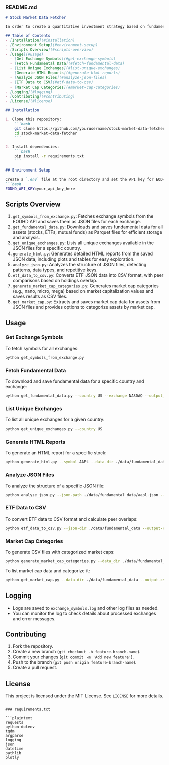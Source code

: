 ### README.md

```markdown
# Stock Market Data Fetcher

In order to create a quantitative investment strategy based on fundamental data, you need to have a robust local repository of data. This program downloads all stock, ETF, and mutual fund data from the [EODHD API](https://eodhistoricaldata.com/) and saves it as Parquet files for efficient storage and access. Additionally, the program generates HTML reports for analysis and provides examples demonstrating how to access various fields within the JSON files.

## Table of Contents
- [Installation](#installation)
- [Environment Setup](#environment-setup)
- [Scripts Overview](#scripts-overview)
- [Usage](#usage)
  - [Get Exchange Symbols](#get-exchange-symbols)
  - [Fetch Fundamental Data](#fetch-fundamental-data)
  - [List Unique Exchanges](#list-unique-exchanges)
  - [Generate HTML Reports](#generate-html-reports)
  - [Analyze JSON Files](#analyze-json-files)
  - [ETF Data to CSV](#etf-data-to-csv)
  - [Market Cap Categories](#market-cap-categories)
- [Logging](#logging)
- [Contributing](#contributing)
- [License](#license)

## Installation

1. Clone this repository:
    ```bash
    git clone https://github.com/yourusername/stock-market-data-fetcher.git
    cd stock-market-data-fetcher
    ```

2. Install dependencies:
    ```bash
    pip install -r requirements.txt
    ```

## Environment Setup

Create a `.env` file at the root directory and set the API key for EODHD:
```bash
EODHD_API_KEY=your_api_key_here
```

## Scripts Overview

1. `get_symbols_from_exchange.py`: Fetches exchange symbols from the EODHD API and saves them as JSON files for each exchange.
2. `get_fundamental_data.py`: Downloads and saves fundamental data for all assets (stocks, ETFs, mutual funds) as Parquet files for efficient storage and analysis.
3. `get_unique_exchanges.py`: Lists all unique exchanges available in the JSON files for a specific country.
4. `generate_html.py`: Generates detailed HTML reports from the saved JSON data, including plots and tables for easy exploration.
5. `analyze_json.py`: Analyzes the structure of JSON files, detecting patterns, data types, and repetitive keys.
6. `etf_data_to_csv.py`: Converts ETF JSON data into CSV format, with peer comparisons based on holdings overlap.
7. `generate_market_cap_categories.py`: Generates market cap categories (e.g., nano, micro, mega) based on market capitalization values and saves results as CSV files.
8. `get_market_cap.py`: Extracts and saves market cap data for assets from JSON files and provides options to categorize assets by market cap.

## Usage

### Get Exchange Symbols
To fetch symbols for all exchanges:
```bash
python get_symbols_from_exchange.py
```

### Fetch Fundamental Data
To download and save fundamental data for a specific country and exchange:
```bash
python get_fundamental_data.py --country US --exchange NASDAQ --output_dir ./data/fundamental_data --days 7
```

### List Unique Exchanges
To list all unique exchanges for a given country:
```bash
python get_unique_exchanges.py --country US
```

### Generate HTML Reports
To generate an HTML report for a specific stock:
```bash
python generate_html.py --symbol AAPL --data-dir ./data/fundamental_data --output-dir ./html
```

### Analyze JSON Files
To analyze the structure of a specific JSON file:
```bash
python analyze_json.py --json-path ./data/fundamental_data/aapl.json --max-depth 4
```

### ETF Data to CSV
To convert ETF data to CSV format and calculate peer overlaps:
```bash
python etf_data_to_csv.py --json-dir ./data/fundamental_data --output-csv ./data/etfs.csv --peers 85.0
```

### Market Cap Categories
To generate CSV files with categorized market caps:
```bash
python generate_market_cap_categories.py --data_dir ./data/fundamental_data --output_dir ./market_cap_categories
```

To list market cap data and categorize it:
```bash
python get_market_cap.py --data-dir ./data/fundamental_data --output-csv ./data/market_caps.csv
```

## Logging
- Logs are saved to `exchange_symbols.log` and other log files as needed.
- You can monitor the log to check details about processed exchanges and error messages.

## Contributing
1. Fork the repository.
2. Create a new branch (`git checkout -b feature-branch-name`).
3. Commit your changes (`git commit -m 'Add new feature'`).
4. Push to the branch (`git push origin feature-branch-name`).
5. Create a pull request.

## License
This project is licensed under the MIT License. See `LICENSE` for more details.
```

### requirements.txt

```plaintext
requests
python-dotenv
tqdm
argparse
logging
json
datetime
pathlib
plotly
```

